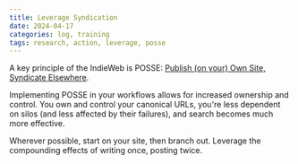 ```yaml
---
title: Leverage Syndication
date: 2024-04-17
categories: log, training
tags: research, action, leverage, posse
---
```


A key principle of the IndieWeb is POSSE: [Publish (on your) Own Site, Syndicate Elsewhere](https://indieweb.org/POSSE).

Implementing POSSE in your workflows allows for increased ownership and control. You own and control your canonical URLs, you're less dependent on silos (and less affected by their failures), and search becomes much more effective.

Wherever possible, start on your site, then branch out. Leverage the compounding effects of writing once, posting twice.